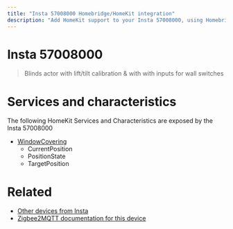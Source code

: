 ```yaml
---
title: "Insta 57008000 Homebridge/HomeKit integration"
description: "Add HomeKit support to your Insta 57008000, using Homebridge, Zigbee2MQTT and homebridge-z2m."
---
```

<!---
This file has been GENERATED using src/docgen/docgen.ts
DO NOT EDIT THIS FILE MANUALLY!
-->
# Insta 57008000
> Blinds actor with lift/tilt calibration & with with inputs for wall switches


# Services and characteristics
The following HomeKit Services and Characteristics are exposed by
the Insta 57008000

* [WindowCovering](../../cover.md)
  * CurrentPosition
  * PositionState
  * TargetPosition


# Related
* [Other devices from Insta](../index.md#insta)
* [Zigbee2MQTT documentation for this device](https://www.zigbee2mqtt.io/devices/57008000.html)